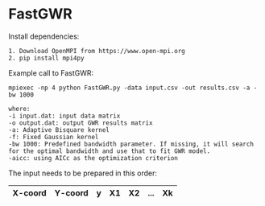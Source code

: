 # FastGWR


Install dependencies:

```
1. Download OpenMPI from https://www.open-mpi.org
2. pip install mpi4py
```
Example call to FastGWR:

```
mpiexec -np 4 python FastGWR.py -data input.csv -out results.csv -a -bw 1000
```

```
where:
-i input.dat: input data matrix
-o output.dat: output GWR results matrix
-a: Adaptive Bisquare kernel
-f: Fixed Gaussian kernel
-bw 1000: Predefined bandwidth parameter. If missing, it will search for the optimal bandwidth and use that to fit GWR model.
-aicc: using AICc as the optimization criterion
```

The input needs to be prepared in this order:

| X-coord | Y-coord | y | X1 | X2 | ...| Xk |
|:-------:|:-------:|:-:|:--:|:--:|:--:|:--:|

